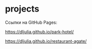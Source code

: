 # projects

Ссылки на GitHub Pages:

https://dljulia.github.io/park-hotel/

https://dljulia.github.io/restaurant-agate/
